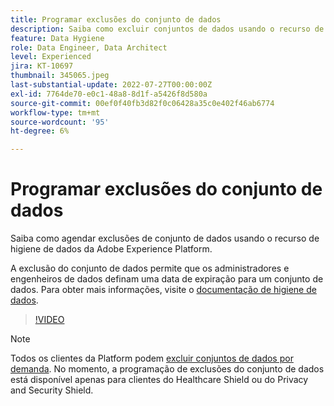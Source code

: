 ```yaml
---
title: Programar exclusões do conjunto de dados
description: Saiba como excluir conjuntos de dados usando o recurso de higiene de dados da Adobe Experience Platform.
feature: Data Hygiene
role: Data Engineer, Data Architect
level: Experienced
jira: KT-10697
thumbnail: 345065.jpeg
last-substantial-update: 2022-07-27T00:00:00Z
exl-id: 7764de70-e0c1-48a8-8d1f-a5426f8d580a
source-git-commit: 00ef0f40fb3d82f0c06428a35c0e402f46ab6774
workflow-type: tm+mt
source-wordcount: '95'
ht-degree: 6%

---
```


# Programar exclusões do conjunto de dados

Saiba como agendar exclusões de conjunto de dados usando o recurso de higiene de dados da Adobe Experience Platform.

A exclusão do conjunto de dados permite que os administradores e engenheiros de dados definam uma data de expiração para um conjunto de dados. Para obter mais informações, visite o [documentação de higiene de dados](https://experienceleague.adobe.com/docs/experience-platform/hygiene/home.html?lang=pt-BR).


>[!VIDEO](https://video.tv.adobe.com/v/345065?learn=on)

>[!NOTE]
>
> Todos os clientes da Platform podem [excluir conjuntos de dados por demanda](https://experienceleague.adobe.com/docs/experience-platform/catalog/datasets/user-guide.html#delete). No momento, a programação de exclusões do conjunto de dados está disponível apenas para clientes do Healthcare Shield ou do Privacy and Security Shield.
